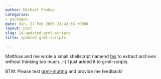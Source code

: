 ```yaml
---
author: Michael Prokop
categories:
- packages
date: Sun, 27 Feb 2005 21:42:36 +0000
layout: post
slug: 14-updated-grml-scripts
title: updated grml-scripts

---
```

Matthias and me wrote a small shellscript namend [fex](https://grml.org/files/scripts/fex) to extract archives without thinking too much. ;\-) I just added it to grml\-scripts.

BTW: Please test [grml\-muttng](https://grml.org/files/scripts/grml-muttng) and provide me feedback!
